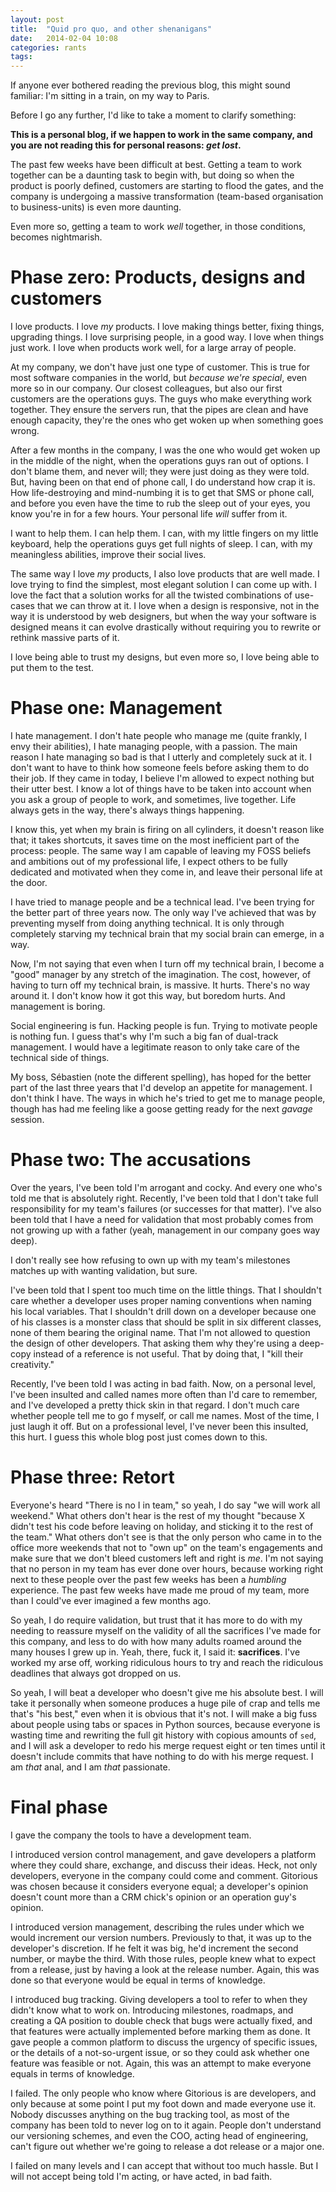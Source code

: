 ```yaml
---
layout: post
title:  "Quid pro quo, and other shenanigans"
date:   2014-02-04 10:08
categories: rants
tags:
---
```

If anyone ever bothered reading the previous blog, this might sound familiar:
I'm sitting in a train, on my way to Paris.

Before I go any further, I'd like to take a moment to clarify something:

**This is a personal blog, if we happen to work in the same company, and you are
not reading this for personal reasons: _get lost_.**

The past few weeks have been difficult at best. Getting a team to work together
can be a daunting task to begin with, but doing so when the product is poorly
defined, customers are starting to flood the gates, and the company is
undergoing a massive transformation (team-based organisation to business-units)
is even more daunting.

Even more so, getting a team to work *well* together, in those conditions,
becomes nightmarish.

# Phase zero: Products, designs and customers #

I love products. I love *my* products. I love making things better, fixing
things, upgrading things. I love surprising people, in a good way. I love when
things just work. I love when products work well, for a large array of people.

At my company, we don't have just one type of customer. This is true for most
software companies in the world, but *because we're special*, even more so in
our company. Our closest colleagues, but also our first customers are the
operations guys. The guys who make everything work together. They ensure the
servers run, that the pipes are clean and have enough capacity, they're the ones
who get woken up when something goes wrong.

After a few months in the company, I was the one who would get woken up in the
middle of the night, when the operations guys ran out of options. I don't blame
them, and never will; they were just doing as they were told. But, having been
on that end of phone call, I do understand how crap it is. How life-destroying
and mind-numbing it is to get that SMS or phone call, and before you even have
the time to rub the sleep out of your eyes, you know you're in for a few hours.
Your personal life *will* suffer from it.

I want to help them. I can help them. I can, with my little fingers on my little
keyboard, help the operations guys get full nights of sleep. I can, with my
meaningless abilities, improve their social lives.

The same way I love *my* products, I also love products that are well made. I
love trying to find the simplest, most elegant solution I can come up with. I
love the fact that a solution works for all the twisted combinations of
use-cases that we can throw at it. I love when a design is responsive, not in
the way it is understood by web designers, but when the way your software is
designed means it can evolve drastically without requiring you to rewrite or
rethink massive parts of it.

I love being able to trust my designs, but even more so, I love being able to
put them to the test.

# Phase one: Management #

I hate management. I don't hate people who manage me (quite frankly, I envy
their abilities), I hate managing people, with a passion. The main reason I hate
managing so bad is that I utterly and completely suck at it. I don't want to
have to think how someone feels before asking them to do their job. If they came
in today, I believe I'm allowed to expect nothing but their utter best. I know a
lot of things have to be taken into account when you ask a group of people to
work, and sometimes, live together. Life always gets in the way, there's always
things happening.

I know this, yet when my brain is firing on all cylinders, it doesn't reason
like that; it takes shortcuts, it saves time on the most inefficient part of the
process: people. The same way I am capable of leaving my FOSS beliefs and 
ambitions out of my professional life, I expect others to be fully dedicated and
motivated when they come in, and leave their personal life at the door.

I have tried to manage people and be a technical lead. I've been trying for the
better part of three years now. The only way I've achieved that was by 
preventing myself from doing anything technical. It is only through completely
starving my technical brain that my social brain can emerge, in a way.

Now, I'm not saying that even when I turn off my technical brain, I become a
"good" manager by any stretch of the imagination. The cost, however, of having
to turn off my technical brain, is massive. It hurts. There's no way around it.
I don't know how it got this way, but boredom hurts. And management is boring.

Social engineering is fun. Hacking people is fun. Trying to motivate people is
nothing fun. I guess that's why I'm such a big fan of dual-track management. I
would have a legitimate reason to only take care of the technical side of
things.

My boss, Sébastien (note the different spelling), has hoped for the better part
of the last three years that I'd develop an appetite for management. I don't
think I have. The ways in which he's tried to get me to manage people, though
has had me feeling like a goose getting ready for the next *gavage* session.

# Phase two: The accusations #

Over the years, I've been told I'm arrogant and cocky. And every one who's told
me that is absolutely right. Recently, I've been told that I don't take full
responsibility for my team's failures (or successes for that matter). I've also
been told that I have a need for validation that most probably comes from not
growing up with a father (yeah, management in our company goes way deep).

I don't really see how refusing to own up with my team's milestones matches up
with wanting validation, but sure.

I've been told that I spent too much time on the little things. That I shouldn't
care whether a developer uses proper naming conventions when naming his local
variables. That I shouldn't drill down on a developer because one of his classes
is a monster class that should be split in six different classes, none of them
bearing the original name. That I'm not allowed to question the design of other
developers. That asking them why they're using a deep-copy instead of a
reference is not useful. That by doing that, I "kill their creativity."

Recently, I've been told I was acting in bad faith. Now, on a personal level,
I've been insulted and called names more often than I'd care to remember, and 
I've developed a pretty thick skin in that regard. I don't much care whether 
people tell me to go f myself, or call me names. Most of the time, I just laugh
it off. But on a professional level, I've never been this insulted, this hurt. I
guess this whole blog post just comes down to this.

# Phase three: Retort #

Everyone's heard "There is no I in team," so yeah, I do say "we will work all
weekend." What others don't hear is the rest of my thought "because X didn't
test his code before leaving on holiday, and sticking it to the rest of the
team." What others don't see is that the only person who came in to the office
more weekends that not to "own up" on the team's engagements and make sure that
we don't bleed customers left and right is *me*. I'm not saying that no person
in my team has ever done over hours, because working right next to these people
over the past few weeks has been a *humbling* experience. The past few weeks
have made me proud of my team, more than I could've ever imagined a few months
ago.

So yeah, I do require validation, but trust that it has more to do with my
needing to reassure myself on the validity of all the sacrifices I've made for
this company, and less to do with how many adults roamed around the many houses
I grew up in. Yeah, there, fuck it, I said it: **sacrifices**. I've worked my
arse off, working ridiculous hours to try and reach the ridiculous deadlines
that always got dropped on us.

So yeah, I will beat a developer who doesn't give me his absolute best. I will
take it personally when someone produces a huge pile of crap and tells me that's
"his best," even when it is obvious that it's not. I will make a big fuss about
people using tabs or spaces in Python sources, because everyone is wasting time
and rewriting the full git history with copious amounts of `sed`, and I will
ask a developer to redo his merge request eight or ten times until it doesn't
include commits that have nothing to do with his merge request. I am *that*
anal, and I am *that* passionate.

# Final phase #

I gave the company the tools to have a development team.

I introduced version control management, and gave developers a platform where
they could share, exchange, and discuss their ideas. Heck, not only developers,
everyone in the company could come and comment. Gitorious was chosen because it
considers everyone equal; a developer's opinion doesn't count more than a CRM
chick's opinion or an operation guy's opinion.

I introduced version management, describing the rules under which we would
increment our version numbers. Previously to that, it was up to the developer's
discretion. If he felt it was big, he'd increment the second number, or maybe
the third. With those rules, people knew what to expect from a release, just by
having a look at the release number. Again, this was done so that everyone would
be equal in terms of knowledge.

I introduced bug tracking. Giving developers a tool to refer to when they didn't
know what to work on. Introducing milestones, roadmaps, and creating a QA
position to double check that bugs were actually fixed, and that features were
actually implemented before marking them as done. It gave people a common
platform to discuss the urgency of specific issues, or the details of a
not-so-urgent issue, or so they could ask whether one feature was feasible or
not. Again, this was an attempt to make everyone equals in terms of knowledge.

I failed. The only people who know where Gitorious is are developers, and only
because at some point I put my foot down and made everyone use it. Nobody
discusses anything on the bug tracking tool, as most of the company has been
told to never log on to it again. People don't understand our versioning
schemes, and even the COO, acting head of engineering, can't figure out whether
we're going to release a dot release or a major one.

I failed on many levels and I can accept that without too much hassle. But I
will not accept being told I'm acting, or have acted, in bad faith.
